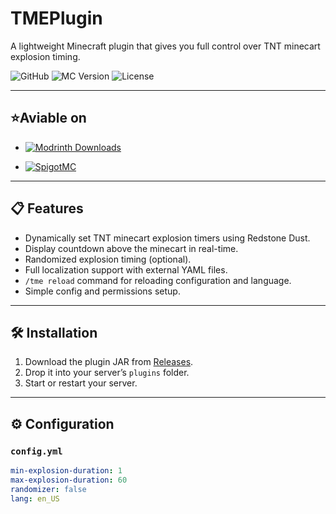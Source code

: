 # TMEPlugin

A lightweight Minecraft plugin that gives you full control over TNT minecart explosion timing.

![GitHub](https://img.shields.io/github/v/release/THDevOFF/TME-Plugin?label=Version)
![MC Version](https://img.shields.io/badge/Minecraft-1.18%2B-green)
![License](https://img.shields.io/github/license/THDevOFF/TME-Plugin)

---

## ⭐Aviable on <br>
-   <a href="https://modrinth.com/plugin/TME-Plugin">
    <img src="https://img.shields.io/badge/dynamic/json?color=158000&label=downloads&prefix=+%20&query=downloads&url=https://api.modrinth.com/v2/project/B38Erf5M&logo=modrinth" alt="Modrinth Downloads">
  </a>
  
-   <a href="https://www.spigotmc.org/resources/tme-plugin.126652/">
    <img src="https://img.shields.io/badge/SpigotMC-Download-orange?logo=spigotmc&style=flat" alt="SpigotMC">
  </a>

---

## 📋 Features

- Dynamically set TNT minecart explosion timers using Redstone Dust.
- Display countdown above the minecart in real-time.
- Randomized explosion timing (optional).
- Full localization support with external YAML files.
- `/tme reload` command for reloading configuration and language.
- Simple config and permissions setup.

---

## 🛠 Installation

1. Download the plugin JAR from [Releases](https://github.com/THDevOFF/TME-Plugin/releases).
2. Drop it into your server’s `plugins` folder.
3. Start or restart your server.

---

## ⚙ Configuration

### `config.yml`

```yaml
min-explosion-duration: 1
max-explosion-duration: 60
randomizer: false
lang: en_US
```
